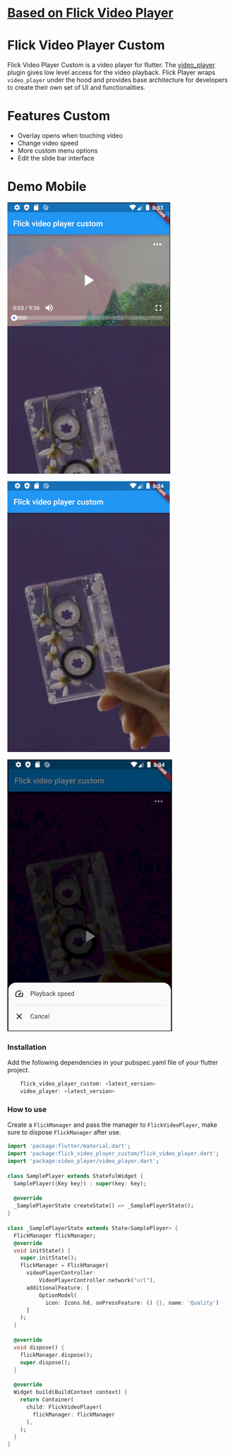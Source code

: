 # [**Based on Flick Video Player**](https://pub.dev/packages/flick_video_player)


# Flick Video Player Custom

Flick Video Player Custom is a video player for flutter.
The [video_player](https://pub.dev/packages/video_player) plugin gives low level access for the video playback. Flick Player wraps `video_player` under the hood and provides base architecture for developers to create their own set of UI and functionalities.

# Features Custom

* Overlay opens when touching video
* Change video speed
* More custom menu options
* Edit the slide bar interface

# Demo Mobile

![img](assets/1.jpg)

![img](assets/2.jpg)

![img](assets/3.jpg)

### Installation
Add the following dependencies in your pubspec.yaml file of your flutter project.
```dart
    flick_video_player_custom: <latest_version>
    video_player: <latest_version>
```

### How to use
Create a `FlickManager` and pass the manager to `FlickVideoPlayer`, make sure to dispose `FlickManager` after use. 
```dart 
import 'package:flutter/material.dart';
import 'package:flick_video_player_custom/flick_video_player.dart';
import 'package:video_player/video_player.dart';

class SamplePlayer extends StatefulWidget {
  SamplePlayer({Key key}) : super(key: key);

  @override
  _SamplePlayerState createState() => _SamplePlayerState();
}

class _SamplePlayerState extends State<SamplePlayer> {
  FlickManager flickManager;
  @override
  void initState() {
    super.initState();
    flickManager = FlickManager(
      videoPlayerController:
          VideoPlayerController.network("url"),
      additionalFeature: [
          OptionModel(
            icon: Icons.hd, onPressFeature: () {}, name: 'Quality')
      ]
    );
  }

  @override
  void dispose() {
    flickManager.dispose();
    super.dispose();
  }

  @override
  Widget build(BuildContext context) {
    return Container(
      child: FlickVideoPlayer(
        flickManager: flickManager
      ),
    );
  }
}
```
